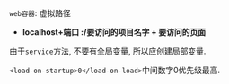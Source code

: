 `web容器`: 虚拟路径

- **localhost+端口 :/要访问的项目名字 + 要访问的页面** 

由于`service`方法, 不要有全局变量, 所以应创建局部变量.

`<load-on-startup>0</load-on-load>`中间数字0优先级最高.

